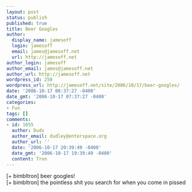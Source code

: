 ```yaml
---
layout: post
status: publish
published: true
title: Beer Googles
author:
  display_name: jamesoff
  login: jamesoff
  email: james@jamesoff.net
  url: http://jamesoff.net
author_login: jamesoff
author_email: james@jamesoff.net
author_url: http://jamesoff.net
wordpress_id: 250
wordpress_url: http://jamesoff.net/site/2006/10/17/beer-googles/
date: '2006-10-17 08:37:27 -0400'
date_gmt: '2006-10-17 07:37:27 -0400'
categories:
- Fun
tags: []
comments:
- id: 1655
  author: Duds
  author_email: dudley@enterspace.org
  author_url: ''
  date: '2006-10-17 20:39:49 -0400'
  date_gmt: '2006-10-17 19:39:49 -0400'
  content: Tron
---
```

<p>[+ bimbltron] beer googles!<br />
    [+ bimbltron] the pointless shit you search for when you come in pissed</p>
